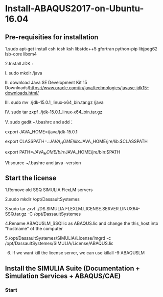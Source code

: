 # Install-ABAQUS2017-on-Ubuntu-16.04

## Pre-requisities for installation  

1.sudo apt-get install csh tcsh ksh libstdc++5 gfortran python-pip libjpeg62 lsb-core libxm4  

2.Install JDK :   

I. sudo mkdir /java  

II. download Java SE Development Kit 15 Downloads/https://www.oracle.com/in/java/technologies/javase-jdk15-downloads.html/  

III. sudo mv ./jdk-15.0.1_linux-x64_bin.tar.gz /java  

IV. sudo tar zxpf ./jdk-15.0.1_linux-x64_bin.tar.gz  

V. sudo gedit ~/.bashrc and add：     


export JAVA_HOME=/java/jdk-15.0.1  

export CLASSPATH=.:$JAVA_HOME/lib:$JAVA_HOME/jre/lib:$CLASSPATH  

export PATH=$JAVA_HOME/bin:$JAVA_HOME/jre/bin:$PATH    


VI:source ~/.bashrc and java -version

## Start the license

1.Remove old SSQ SIMULIA FlexLM servers

2.sudo mkdir /opt/DassaultSystemes

3.sudo tar zxvf ./DS.SIMULIA.FLEXLM.LICENSE.SERVER.LINUX64-SSQ.tar.gz -C /opt/DassaultSystemes

4.Rename  ABAQUSLM_SSQllic as ABAQUS.lic and change the this_host into "hostname" of the computer

5./opt/DassaultSystemes/SIMULIA/License/lmgrd -c /opt/DassaultSystemes/SIMULIA/License/ABAQUS.lic

6. If we want kill the license server, we can use  killall -9 ABAQUSLM

## Install the SIMULIA Suite (Documentation + Simulation Services + ABAQUS/CAE)

### Start



